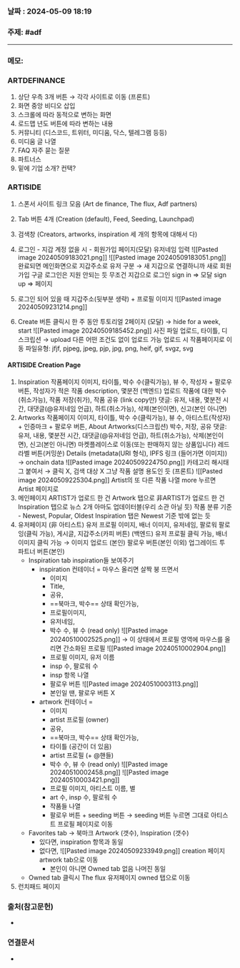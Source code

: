 
### 날짜 : 2024-05-09 18:19

### 주제: #adf 

---
### 메모: 
### ARTDEFINANCE 
1. 상단 우측 3개 버튼 $\rightarrow$ 각각 사이트로 이동 (프론트) 
2. 화면 중앙 비디오 삽입
3. 스크롤에 따라 동적으로 변하는 화면 
4. 로드맵 년도 버튼에 따라 변하는 내용
5. 커뮤니티 (디스코드, 트위터, 미디움, 닥스, 텔레그램 등등)
6. 미디움 글 나열
7. FAQ 자주 묻는 질문 
8. 파트너스
9. 밑에 기업 소개? 컨택? 

### ARTISIDE 
1. 스폰서 사이트 링크 모음
	(Art de finance, The flux, Adf partners)
2. Tab 버튼 4개 
	(Creation (default), Feed, Seeding, Launchpad)
3. 검색창 
	(Creators, artworks, inspiration 세 개의 항목에 대해서 다)
4. 로그인 - 지갑
	계정 없을 시 - 회원가입 페이지(모달)
	유저네임 입력 ![[Pasted image 20240509183021.png]]
	![[Pasted image 20240509183051.png]]
	완료되면 메인화면으로
	지갑주소로 유저 구분 $\rightarrow$ 새 지갑으로 연결하니까 새로 회원가입
	구글 로그인은 지원 안되는 듯
	무조건 지갑으로 로그인
	sign in => 모달
	sign up => 페이지
5. 로그인 되어 있을 때
	지갑주소(뒷부분 생략) + 프로필 이미지
	![[Pasted image 20240509231214.png]]
	
6. Create 버튼 클릭시
	 한 주 동안 투토리얼 2페이지 (모달) $\rightarrow$ hide for a week, start
	 ![[Pasted image 20240509185452.png]]
	 사진 파일 업로드, 타이틀, 디스크립션 $\rightarrow$ upload
	 다른 어떤 조건도 없이 업로드 가능
	 업로드 시 작품페이지로 이동
	 파일유형: jfjf, pjpeg, jpeg, pjp, jpg, png, heif, gif, svgz, svg
	

#### ARTISIDE Creation Page
1. Inspiration 작품페이지 
	이미지, 타이틀, 박수 수(클릭가능), 뷰 수, 작성자 + 팔로우 버튼, 작성자가 적은 작품 description, 몇분전 (백엔드)
	업로드	작품에 대한 박수(취소가능), 작품 저장(취가), 작품 공유 (link copy만)
	댓글: 유저, 내용, 몇분전 시간, 대댓글(@유저네임 언급), 하트(취소가능), 
	삭제(본인이면), 신고(본인 아니면)
2. Artworks 작품페이지
	이미지, 타이틀, 박수 수(클릭가능), 뷰 수, 아티스트(작성자) + 인증마크 + 팔로우 버튼, About Artworks(디스크립션)
	박수, 저장, 공유
	댓글: 유저, 내용, 몇분전 시간, 대댓글(@유저네임 언급), 하트(취소가능), 
	삭제(본인이면), 신고(본인 아니면)
	마켓플레이스로 이동(또는 판매하지 않는 상품입니다)
	레드라벨 버튼(커밍쑨)
	Details (metadata(URI 형식), IPFS 링크 (들어가면 이미지))  $\rightarrow$ onchain data
	![[Pasted image 20240509224750.png]]
	카테고리
	해시태그 붙여서 $\rightarrow$ 클릭 X, 검색 대상 X
	그냥 작품 설명 용도인 듯 (프론트)
	![[Pasted image 20240509225304.png]]
	Artist의 또 다른 작품 나열 
	more 누르면 Artist 페이지로
3. 메인페이지
	ARTIST가 업로드 한 건 Artwork 탭으로
	非ARTIST가 업로드 한 건 Inspiration 탭으로
	뉴스 2개 아마도 업데이터블(우리 소관 아닐 듯)
	작품 분류 기준 - Newest, Popular, Oldest
	Inspiration 탭은 Newest 기준 밖에 없는 듯
4. 유저페이지 (非 아티스트)
	유저 프로필 이미지, 배너 이미지, 유저네임, 팔로워 팔로잉(클릭 가능), 게시글, 지갑주소(카피 버튼) (백엔드)
	유저 프로필 클릭 가능, 배너 이미지 클릭 가능 $\rightarrow$ 이미지 업로드 (본인)
	팔로우 버튼(본인 이외) 업그레이드 투 파트너 버튼(본인) 
	- Inspiration tab
		inspiration들 보여주기
		- inspiration 컨테이너 = 마우스 올리면 살짝 붕 뜨면서 
			- 이미지
			- Title, 
			- 공유, 
			- ==북마크, 박수== 상태 확인가능, 
			- 프로필이미지, 
			- 유저네임, 
			- 박수 수, 뷰 수 (read only)
		  ![[Pasted image 20240510002525.png]]
		 $\rightarrow$ 이 상태에서 프로필 영역에 마우스를 올리면 간소화된 프로필
		 ![[Pasted image 20240510002904.png]]
			 - 프로필 이미지, 유저 이름
			 - insp 수, 팔로워 수
			 - insp 항목 나열
			 - 팔로우 버튼
		 ![[Pasted image 20240510003113.png]]
			 - 본인일 땐, 팔로우 버튼 X
		 - artwork 컨테이너 = 
			 - 이미지
			 - artist 프로필 (owner)
			 - 공유, 
			 - ==북마크, 박수== 상태 확인가능, 
			 - 타이틀 (공간이 더 있음)
			 - artist 프로필 (+ @핸들)
			- 박수 수, 뷰 수 (read only)
		 ![[Pasted image 20240510002458.png]]
		  ![[Pasted image 20240510003421.png]]
			- 프로필 이미지, 아티스트 이름, 별
			- art 수, insp 수, 팔로워 수
			- 작품들 나열
			- 팔로우 버튼 + seeding 버튼
				$\rightarrow$ seeding 버튼 누르면 그대로 아티스트 프로필 페이지로 이동
	- Favorites tab $\rightarrow$ 북마크
		Artwork (갯수), Inspiration (갯수)
		- 있다면, inspiration 항목과 동일
		- 없다면, 
		  ![[Pasted image 20240509233949.png]]
		  creation 페이지 artwork tab으로 이동
		  - 본인이 아니면 
		    Owned tab 없음 나머진 동일
	- Owned tab
	  클릭시 The flux 유저페이지 owned 탭으로 이동
5. 런치패드 페이지
	
### 출처(참고문헌)
-

### 연결문서
-